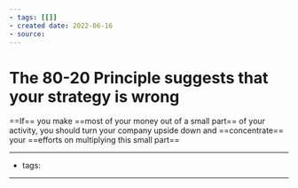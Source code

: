 ```yaml
---
- tags: [[]]
- created date: 2022-06-16
- source: 
---
```


# The 80-20 Principle suggests that your strategy is wrong

==If== you make ==most of your money out of a small part== of your activity, you should turn your company upside down and ==concentrate== your ==efforts on multiplying this small part==

---
- tags: 
---